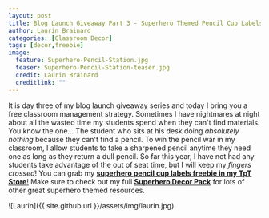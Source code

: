 ```yaml
---
layout: post
title: Blog Launch Giveaway Part 3 - Superhero Themed Pencil Cup Labels
author: Laurin Brainard
categories: [Classroom Decor]
tags: [decor,freebie]
image:
  feature: Superhero-Pencil-Station.jpg
  teaser: Superhero-Pencil-Station-teaser.jpg
  credit: Laurin Brainard
  creditlink: ""
---
```

 It is day three of my blog launch giveaway series and today I bring you a free classroom management strategy. Sometimes I have nightmares at night about all the wasted time my students spend when they can't find materials. You know the one... The student who sits at his desk doing *absolutely nothing* because they can't find a pencil. To win the pencil war in my classroom, I allow students to take a sharpened pencil anytime they need one as long as they return a dull pencil. So far this year, I have not had any students take advantage of the out of seat time, but I will keep my _fingers crossed_! You can grab my [**superhero pencil cup labels freebie in my TpT Store**!](https://www.teacherspayteachers.com/Product/Superhero-Themed-Pencil-Sharpened-and-Unsharpened-LabelsSigns-3237664) Make sure to check out my full [**Superhero Decor Pack**](https://www.teacherspayteachers.com/Product/Superhero-Themed-Classroom-Decor-Pack-BUNDLE-3255953) for lots of other great superhero themed resources.

 ![Laurin]({{ site.github.url }}/assets/img/laurin.jpg)